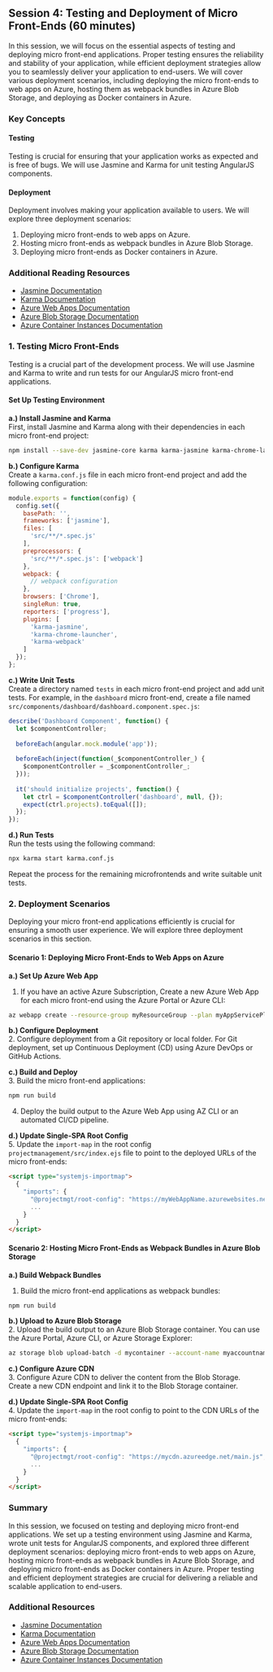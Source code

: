 ## Session 4: Testing and Deployment of Micro Front-Ends (60 minutes)  
   
In this session, we will focus on the essential aspects of testing and deploying micro front-end applications. Proper testing ensures the reliability and stability of your application, while efficient deployment strategies allow you to seamlessly deliver your application to end-users. We will cover various deployment scenarios, including deploying the micro front-ends to web apps on Azure, hosting them as webpack bundles in Azure Blob Storage, and deploying as Docker containers in Azure.  
   
### Key Concepts  
   
#### Testing  
Testing is crucial for ensuring that your application works as expected and is free of bugs. We will use Jasmine and Karma for unit testing AngularJS components.  
   
#### Deployment  
Deployment involves making your application available to users. We will explore three deployment scenarios:  
1. Deploying micro front-ends to web apps on Azure.  
2. Hosting micro front-ends as webpack bundles in Azure Blob Storage.  
3. Deploying micro front-ends as Docker containers in Azure.  
   
### Additional Reading Resources  
- [Jasmine Documentation](https://jasmine.github.io/)  
- [Karma Documentation](https://karma-runner.github.io/latest/index.html)  
- [Azure Web Apps Documentation](https://docs.microsoft.com/en-us/azure/app-service/)  
- [Azure Blob Storage Documentation](https://docs.microsoft.com/en-us/azure/storage/blobs/)  
- [Azure Container Instances Documentation](https://docs.microsoft.com/en-us/azure/container-instances/)  
   
### 1. Testing Micro Front-Ends  
   
Testing is a crucial part of the development process. We will use Jasmine and Karma to write and run tests for our AngularJS micro front-end applications.  
   
#### Set Up Testing Environment  
   
**a.) Install Jasmine and Karma**  
First, install Jasmine and Karma along with their dependencies in each micro front-end project:  
```bash  
npm install --save-dev jasmine-core karma karma-jasmine karma-chrome-launcher  
```  
   
**b.) Configure Karma**  
Create a `karma.conf.js` file in each micro front-end project and add the following configuration:  
```javascript  
module.exports = function(config) {  
  config.set({  
    basePath: '',  
    frameworks: ['jasmine'],  
    files: [  
      'src/**/*.spec.js'  
    ],  
    preprocessors: {  
      'src/**/*.spec.js': ['webpack']  
    },  
    webpack: {  
      // webpack configuration  
    },  
    browsers: ['Chrome'],  
    singleRun: true,  
    reporters: ['progress'],  
    plugins: [  
      'karma-jasmine',  
      'karma-chrome-launcher',  
      'karma-webpack'  
    ]  
  });  
};  
```  
   
**c.) Write Unit Tests**  
Create a directory named `tests` in each micro front-end project and add unit tests. For example, in the `dashboard` micro front-end, create a file named `src/components/dashboard/dashboard.component.spec.js`:  
```javascript  
describe('Dashboard Component', function() {  
  let $componentController;  
  
  beforeEach(angular.mock.module('app'));  
  
  beforeEach(inject(function(_$componentController_) {  
    $componentController = _$componentController_;  
  }));  
  
  it('should initialize projects', function() {  
    let ctrl = $componentController('dashboard', null, {});  
    expect(ctrl.projects).toEqual([]);  
  });  
});  
```  
   
**d.) Run Tests**  
Run the tests using the following command:  
```bash  
npx karma start karma.conf.js  
```  
Repeat the process for the remaining microfrontends and write suitable unit tests.
   
### 2. Deployment Scenarios  
   
Deploying your micro front-end applications efficiently is crucial for ensuring a smooth user experience. We will explore three deployment scenarios in this section.  
   
#### Scenario 1: Deploying Micro Front-Ends to Web Apps on Azure  
   
**a.) Set Up Azure Web App**  
1. If you have an active Azure Subscription, Create a new Azure Web App for each micro front-end using the Azure Portal or Azure CLI:  
```bash  
az webapp create --resource-group myResourceGroup --plan myAppServicePlan --name myWebAppName  
```  

**b.) Configure Deployment**  
2. Configure deployment from a Git repository or local folder. For Git deployment, set up Continuous Deployment (CD) using Azure DevOps or GitHub Actions.  
   
**c.) Build and Deploy**  
3. Build the micro front-end applications:  
```bash  
npm run build  
```  
4. Deploy the build output to the Azure Web App using AZ CLI or an automated CI/CD pipeline.  
   
**d.) Update Single-SPA Root Config**  
5. Update the `import-map` in the root config `projectmanagement/src/index.ejs` file to point to the deployed URLs of the micro front-ends:  
```html  
<script type="systemjs-importmap">  
  {  
    "imports": {  
      "@projectmgt/root-config": "https://myWebAppName.azurewebsites.net/main.js",  
      ...  
    }  
  }  
</script>  
```  
   
#### Scenario 2: Hosting Micro Front-Ends as Webpack Bundles in Azure Blob Storage  
   
**a.) Build Webpack Bundles**  
1. Build the micro front-end applications as webpack bundles:  
```bash  
npm run build  
```  
   
**b.) Upload to Azure Blob Storage**  
2. Upload the build output to an Azure Blob Storage container. You can use the Azure Portal, Azure CLI, or Azure Storage Explorer:  
```bash  
az storage blob upload-batch -d mycontainer --account-name myaccountname -s ./dist  
```  
   
**c.) Configure Azure CDN**  
3. Configure Azure CDN to deliver the content from the Blob Storage. Create a new CDN endpoint and link it to the Blob Storage container.  
   
**d.) Update Single-SPA Root Config**  
4. Update the `import-map` in the root config to point to the CDN URLs of the micro front-ends:  
```html  
<script type="systemjs-importmap">  
  {  
    "imports": {  
      "@projectmgt/root-config": "https://mycdn.azureedge.net/main.js",  
      ...  
    }  
  }  
</script>  
```  
   
   
### Summary  
   
In this session, we focused on testing and deploying micro front-end applications. We set up a testing environment using Jasmine and Karma, wrote unit tests for AngularJS components, and explored three different deployment scenarios: deploying micro front-ends to web apps on Azure, hosting micro front-ends as webpack bundles in Azure Blob Storage, and deploying micro front-ends as Docker containers in Azure. Proper testing and efficient deployment strategies are crucial for delivering a reliable and scalable application to end-users.  
   
### Additional Resources  
- [Jasmine Documentation](https://jasmine.github.io/)  
- [Karma Documentation](https://karma-runner.github.io/latest/index.html)  
- [Azure Web Apps Documentation](https://docs.microsoft.com/en-us/azure/app-service/)  
- [Azure Blob Storage Documentation](https://docs.microsoft.com/en-us/azure/storage/blobs/)  
- [Azure Container Instances Documentation](https://docs.microsoft.com/en-us/azure/container-instances/)